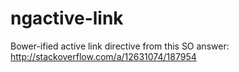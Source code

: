 ngactive-link
=========

Bower-ified active link directive from this SO answer: http://stackoverflow.com/a/12631074/187954
